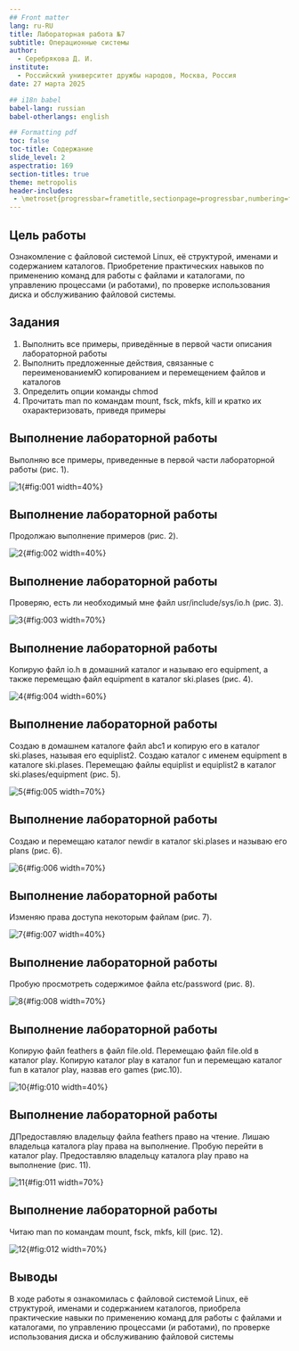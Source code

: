 ```yaml
---
## Front matter
lang: ru-RU
title: Лабораторная работа №7
subtitle: Операционные системы
author:
  - Серебрякова Д. И.
institute:
  - Российский университет дружбы народов, Москва, Россия
date: 27 марта 2025

## i18n babel
babel-lang: russian
babel-otherlangs: english

## Formatting pdf
toc: false
toc-title: Содержание
slide_level: 2
aspectratio: 169
section-titles: true
theme: metropolis
header-includes:
 - \metroset{progressbar=frametitle,sectionpage=progressbar,numbering=fraction}
---
```


## Цель работы

Ознакомление с файловой системой Linux, её структурой, именами и содержанием
каталогов. Приобретение практических навыков по применению команд для работы
с файлами и каталогами, по управлению процессами (и работами), по проверке использования диска и обслуживанию файловой системы.

## Задания

1. Выполнить все примеры, приведённые в первой части описания лабораторной работы
2. Выполнить предложенные действия, связанные с переименованиемЮ копированием и перемещением файлов и каталогов
3. Определить опции команды chmod
4. Прочитать man по командам mount, fsck, mkfs, kill и кратко их охарактеризовать,
приведя примеры

## Выполнение лабораторной работы

Выполняю все примеры, приведенные в первой части лабораторной работы (рис. 1).

![1](image/1.JPG){#fig:001 width=40%}

## Выполнение лабораторной работы

Продолжаю выполнение примеров (рис. 2).

![2](image/2.JPG){#fig:002 width=40%}

## Выполнение лабораторной работы

Проверяю, есть ли необходимый мне файл usr/include/sys/io.h (рис. 3).

![3](image/3.JPG){#fig:003 width=70%}

## Выполнение лабораторной работы

Копирую файл io.h в домашний каталог и называю его equipment, а также перемещаю файл equipment в каталог ski.plases (рис. 4).

![4](image/4.JPG){#fig:004 width=60%}

## Выполнение лабораторной работы

Создаю в домашнем каталоге файл abc1 и копирую его в каталог ski.plases, называя его equiplist2. Создаю каталог с именем equipment в каталоге ski.plases. Перемещаю файлы equiplist и equiplist2 в каталог ski.plases/equipment (рис. 5).

![5](image/5.JPG){#fig:005 width=70%}

## Выполнение лабораторной работы

Создаю и перемещаю каталог newdir в каталог ski.plases и называю его plans (рис. 6).

![6](image/6.JPG){#fig:006 width=70%}

## Выполнение лабораторной работы

Изменяю права доступа некоторым файлам (рис. 7).

![7](image/7.JPG){#fig:007 width=40%}

## Выполнение лабораторной работы

Пробую просмотреть содержимое файла etc/password (рис. 8).

![8](image/8.JPG){#fig:008 width=70%}

## Выполнение лабораторной работы

Копирую файл feathers в файл file.old. Перемещаю файл file.old в каталог play. Копирую каталог play в каталог fun и перемещаю каталог fun в каталог play, назвав  его games (рис.10).

![10](image/10.JPG){#fig:010 width=40%}

## Выполнение лабораторной работы

ДПредоставляю владельцу файла feathers право на чтение. Лишаю владельца каталога play права на выполнение. Пробую перейти в каталог play. Предоставляю владельцу каталога play право на выполнение (рис. 11).

![11](image/11.JPG){#fig:011 width=70%}

## Выполнение лабораторной работы

Читаю man по командам mount, fsck, mkfs, kill  (рис. 12).

![12](image/12.JPG){#fig:012 width=70%}

## Выводы

В ходе работы я ознакомилась с файловой системой Linux, её структурой, именами и содержанием
каталогов, приобрела практические навыки по применению команд для работы
с файлами и каталогами, по управлению процессами (и работами), по проверке использования диска и обслуживанию файловой системы


